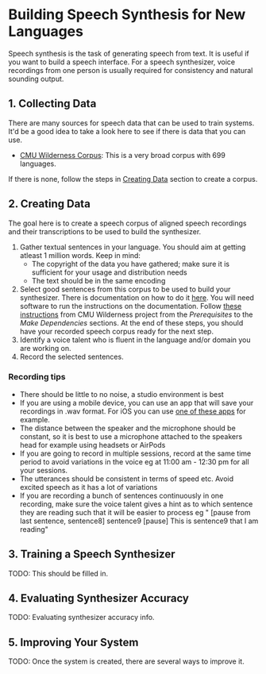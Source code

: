 # Building Speech Synthesis for New Languages

Speech synthesis is the task of generating speech from text. It is useful if you want to build a speech interface.
For a speech synthesizer, voice recordings from one person is usually required for consistency and natural sounding output.

## 1. Collecting Data

There are many sources for speech data that can be used to train systems. It'd be a good idea to take a look here to see if there is data that you can use.

* [CMU Wilderness Corpus](https://github.com/festvox/datasets-CMU_Wilderness): This is a very broad corpus with 699 languages.

If there is none, follow the steps in [Creating Data](#2-creating-data) section to create a corpus.
## 2. Creating Data
The goal here is to create a speech corpus of aligned speech recordings and their transcriptions to be used to build the synthesizer. 
1. Gather textual sentences in your language. You should aim at getting atleast 1 million words. Keep in mind:
   - The copyright of the data you have gathered; make sure it is sufficient for your usage and distribution needs
   - The text should be in the same encoding
2. Select good sentences from this corpus to be used  to build your synthesizer. There is documentation on how to do it [here](http://festvox.org/bsv/c2176.html).
You will need software to run the instructions on the documentation. Follow [these instructions](https://github.com/festvox/datasets-CMU_Wilderness) from CMU Wilderness project from the *Prerequisites* to the *Make Dependencies* sections.
At the end of these steps, you should have your recorded speech corpus ready for the next step.
3. Identify a voice talent who is fluent in the language and/or domain you are working on.
4. Record the selected sentences.
### Recording tips
* There should be little to no noise, a studio environment is best
* If you are using a mobile device, you can use an app that will save your recordings in .wav format. For iOS you can use [one of these apps](https://www.iosappweekly.com/record-sound-mp3-wav-format-iphone/) for example.
* The distance between the speaker and the microphone should be constant, so it is best to use a microphone attached to the speakers head for example using headsets or AirPods
* If you are going to record in multiple sessions, record at the same time period to avoid variations in the voice eg at 11:00 am - 12:30 pm for all your sessions.
* The utterances should be consistent in terms of speed etc. Avoid excited speech as it has a lot of variations
* If you are recording a bunch of sentences continuously in one recording, make sure the voice talent gives a hint as to which sentence they are reading such that it will be easier to process eg " [pause from last sentence, sentence8] sentence9 [pause] This is sentence9 that I am reading"
## 3. Training a Speech Synthesizer


TODO: This should be filled in.

## 4. Evaluating Synthesizer Accuracy

TODO: Evaluating synthesizer accuracy info.

## 5. Improving Your System

TODO: Once the system is created, there are several ways to improve it.
